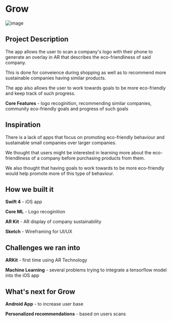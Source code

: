 # Grow

![image](http://u.cubeupload.com/coding_ninja24/growMerged.jpg)

## Project Description

The app allows the user to scan a company's logo with their phone to generate an overlay in AR that describes the eco-friendliness of said company.

This is done for conveience during shopping as well as to recommend more sustainable companies having similar products.

The app also allows the user to work towards goals to be more eco-friendly and keep track of such progress.

**Core Features** - logo recoginition, recommending similar companies, community eco-friendly goals and progress of such goals

## Inspiration 

There is a lack of apps that focus on promoting eco-friendly behaviour and sustainable small companies over larger companies. 

We thought that users might be interested in learning more about the eco-friendliness of a company before purchasing products from them. 

We also thought that having goals to work towards to be more eco-friendly would help promote more of this type of behaviour.

## How we built it

**Swift 4** - iOS app

**Core ML** - Logo recoginition 

**AR Kit** - AR display of company sustainability 

**Sketch** - Wireframing for UI/UX

## Challenges we ran into

**ARKit** - first time using AR Technology

**Machine Learning** - several problems trying to integrate a tensorflow model into the iOS app



## What's next for Grow

**Android App** - to increase user base

**Personalized recommendations** - based on users scans 
